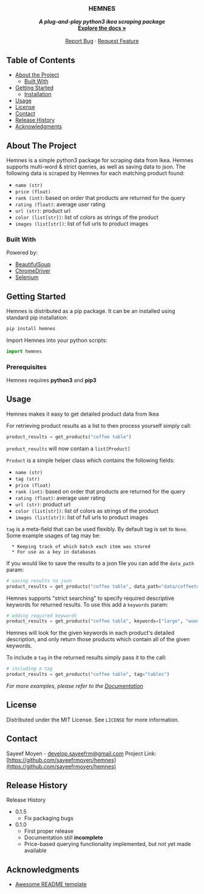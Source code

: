 <!-- HEADER INFORMATION -->
<h3 align="center">HEMNES</h3>

<p align="center">
    <strong><em>A plug-and-play python3 ikea scraping package</em></strong>
    <br />
    <a href="https://sayeefrmoyen.github.io/hemnes/deploy/html/index.html"><strong>Explore the docs »</strong></a>
    <br />
    <br />
    <a href="https://github.com/sayeefrmoyen/hemnes/issues">Report Bug</a>
    ·
    <a href="https://github.com/sayeefrmoyen/hemnes/issues">Request Feature</a>
  </p>
</p>

<!-- TABLE OF CONTENTS -->
## Table of Contents

* [About the Project](#about-the-project)
  * [Built With](#built-with)
* [Getting Started](#getting-started)
  * [Installation](#installation)
* [Usage](#usage)
* [License](#license)
* [Contact](#contact)
* [Release History](#release-history)
* [Acknowledgments](#acknowledgments)

<!-- ABOUT THE PROJECT -->
## About The Project

Hemnes is a simple python3 package for scraping data from Ikea. Hemnes supports multi-word & strict
queries, as well as saving data to json. The following data is scraped by Hemnes for each matching
product found:

* `name (str)`
* `price (float)`
* `rank (int)`: based on order that products are returned for the query
* `rating (float)`: average user rating
* `url (str)`: product url
* `color (list[str])`: list of colors as strings of the product
* `images (list[str])`: list of full urls to product images

### Built With
Powered by:
* [BeautifulSoup](https://www.crummy.com/software/BeautifulSoup/)
* [ChromeDriver](http://chromedriver.chromium.org/getting-started)
* [Selenium](https://www.seleniumhq.org)

<!-- GETTING STARTED -->
## Getting Started

Hemnes is distributed as a pip package. It can be an installed using standard pip installation:
```sh
pip install hemnes
```

Import Hemnes into your python scripts:
```python
import hemnes
```

### Prerequisites

Hemnes requires **python3** and **pip3**

<!-- USAGE EXAMPLES -->
## Usage

Hemnes makes it easy to get detailed product data from Ikea

For retrieving product results as a list to then process yourself simply call:
```python
product_results = get_products("coffee table")
```

`product_results` will now contain a `list[Product]`

`Product` is a simple helper class which contains the following fields:

* `name (str)`
* `tag (str)`
* `price (float)`
* `rank (int)`: based on order that products are returned for the query
* `rating (float)`: average user rating
* `url (str)`: product url
* `color (list[str])`: list of colors as strings of the product
* `images (list[str])`: list of full urls to product images
	
`tag` is a meta-field that can be used flexibly. By default tag is set to `None`. Some example usages of tag may be:

      * Keeping track of which batch each item was stored
      * For use as a key in databases

If you would like to save the results to a json file you can add the `data_path` param:
```python
# saving results to json
product_results = get_products("coffee table", data_path="data/coffeetable.json")
```

Hemnes supports "strict searching" to specify required descriptive keywords for returned results. To use this add a `keywords` param:
```python
# adding required keywords
product_results = get_products("coffee table", keywords=["large", "wooden"])
```

Hemnes will look for the given keywords in each product's detailed description, and only return those products which contain
all of the given keywords.

To include a `tag` in the returned results simply pass it to the call:
```python
# including a tag
product_results = get_products("coffee table", tag="tables")
```

_For more examples, please refer to the [Documentation](https://sayeefrmoyen.github.io/hemnes/deploy/html/index.html)_

<!-- LICENSE -->
## License

Distributed under the MIT License. See `LICENSE` for more information.

<!-- CONTACT -->
## Contact

Sayeef Moyen - develop.sayeefrm@gmail.com
Project Link: [https://github.com/sayeefrmoyen/hemnes](https://github.com/sayeefrmoyen/hemnes)

<!-- Release History -->
## Release History
Release History

* 0.1.5
	* Fix packaging bugs
* 0.1.0
	* First proper release
	* Documentation still **incomplete**
	* Price-based querying functionality implemented, but not yet made available

<!-- Acknowledgments -->
## Acknowledgments

* [Awesome README template](https://github.com/othneildrew/Best-README-Template/blob/master/README.md)